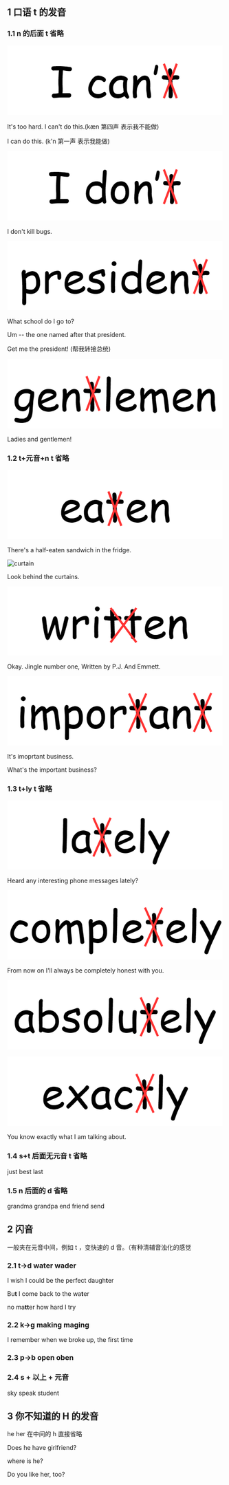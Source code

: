 
## 1 口语 t 的发音

### 1.1 n 的后面 t 省略

![can't](./img/cant.png)

It's too hard. I can't do this.(kæn 第四声 表示我不能做)

I can do this. (k'n 第一声 表示我能做)

![don't](./img/dont.png)

I don't kill bugs.

![president](./img/president.png)

What school do I go to? 

Um -- the one named after that president.

Get me the president! (帮我转接总统)

![gentlemen](./img/gentlemen.png)

Ladies and gentlemen!

### 1.2 t+元音+n t 省略

![eaten](./img/eaten.png)

There's a half-eaten sandwich in the fridge.

![curtain](./img/curtain.png)

Look behind the curtains.

![written](./img/written.png)

Okay. Jingle number one, Written by P.J. And Emmett.

![important](./img/important.png)

It's imoprtant business.

What's the important business?

### 1.3 t+ly t 省略

![lately](./img/lately.png)

Heard any interesting phone messages lately?

![completely](./img/completely.png)

From now on I'll always be completely honest with you.

![absolutely](./img/absolutely.png)

![exactly](./img/exactly.png)

You know exactly what I am talking about.

### 1.4 s+t 后面无元音 t 省略

just best last

### 1.5 n 后面的 d 省略

grandma grandpa end friend send

## 2 闪音

一般夹在元音中间，例如 t ，变快速的 d 音。（有种清辅音浊化的感觉

### 2.1 t->d water wader

I wish I could be the perfect daugh**t**er

Bu**t** I come back to the wa**t**er

no ma**tt**er how hard I try

### 2.2 k->g making maging

I remember when we broke up, the first time

### 2.3 p->b open oben

### 2.4 s + 以上 + 元音

sky speak student

## 3 你不知道的 H 的发音

he her 在中间的 h 直接省略

Does he have girlfriend?

where is he?

Do you like her, too?